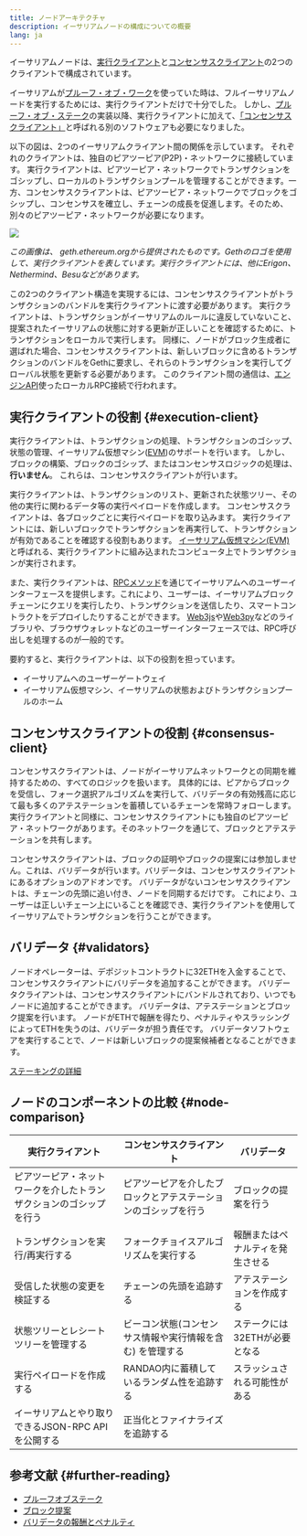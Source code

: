 ```yaml
---
title: ノードアーキテクチャ
description: イーサリアムノードの構成についての概要
lang: ja
---
```


イーサリアムノードは、[実行クライアント](/developers/docs/nodes-and-clients/#execution-clients)と[コンセンサスクライアント](/developers/docs/nodes-and-clients/#consensus-clients)の2つのクライアントで構成されています。

イーサリアムが[プルーフ・オブ・ワーク](/developers/docs/consensus-mechanisms/pow/)を使っていた時は、フルイーサリアムノードを実行するためには、実行クライアントだけで十分でした。 しかし、[プルーフ・オブ・ステーク](/developers/docs/consensus-mechanisms/pow/)の実装以降、実行クライアントに加えて、[「コンセンサスクライアント」](/developers/docs/nodes-and-clients/#consensus-clients)と呼ばれる別のソフトウェアも必要になりました。

以下の図は、2つのイーサリアムクライアント間の関係を示しています。 それぞれのクライアントは、独自のピアツーピア(P2P)・ネットワークに接続しています。 実行クライアントは、ピアツーピア・ネットワークでトランザクションをゴシップし、ローカルのトランザクションプールを管理することができます。一方、コンセンサスクライアントは、ピアツーピア・ネットワークでブロックをゴシップし、コンセンサスを確立し、チェーンの成長を促進します。そのため、別々のピアツーピア・ネットワークが必要になります。

![](node-architecture-text-background.png)

_この画像は、 geth.ethereum.orgから提供されたものです。Gethのロゴを使用して、実行クライアントを表しています。実行クライアントには、他にErigon、Nethermind、Besuなどがあります。_

この2つのクライアント構造を実現するには、コンセンサスクライアントがトランザクションのバンドルを実行クライアントに渡す必要があります。 実行クライアントは、トランザクションがイーサリアムのルールに違反していないこと、提案されたイーサリアムの状態に対する更新が正しいことを確認するために、トランザクションをローカルで実行します。 同様に、ノードがブロック生成者に選ばれた場合、コンセンサスクライアントは、新しいブロックに含めるトランザクションのバンドルをGethに要求し、それらのトランザクションを実行してグローバル状態を更新する必要があります。 このクライアント間の通信は、[エンジンAPI](https://github.com/ethereum/execution-apis/blob/main/src/engine/common.md)使ったローカルRPC接続で行われます。

## 実行クライアントの役割 {#execution-client}

実行クライアントは、トランザクションの処理、トランザクションのゴシップ、状態の管理、イーサリアム仮想マシン([EVM](/developers/docs/evm/))のサポートを行います。 しかし、ブロックの構築、ブロックのゴシップ、またはコンセンサスロジックの処理は、**行いません**。 これらは、コンセンサスクライアントが行います。

実行クライアントは、トランザクションのリスト、更新された状態ツリー、その他の実行に関わるデータ等の実行ペイロードを作成します。 コンセンサスクライアントは、各ブロックごとに実行ペイロードを取り込みます。 実行クライアントには、新しいブロックでトランザクションを再実行して、トランザクションが有効であることを確認する役割もあります。 [イーサリアム仮想マシン(EVM)](/developers/docs/evm)と呼ばれる、実行クライアントに組み込まれたコンピュータ上でトランザクションが実行されます。

また、実行クライアントは、[RPCメソッド](/developers/docs/apis/json-rpc)を通じてイーサリアムへのユーザーインターフェースを提供します。これにより、ユーザーは、イーサリアムブロックチェーンにクエリを実行したり、トランザクションを送信したり、スマートコントラクトをデプロイしたりすることができます。 [Web3js](https://docs.web3js.org/)や[Web3py](https://web3py.readthedocs.io/en/v5/)などのライブラリや、ブラウザウォレットなどのユーザーインターフェースでは、RPC呼び出しを処理するのが一般的です。

要約すると、実行クライアントは、以下の役割を担っています。

- イーサリアムへのユーザーゲートウェイ
- イーサリアム仮想マシン、イーサリアムの状態およびトランザクションプールのホーム

## コンセンサスクライアントの役割 {#consensus-client}

コンセンサスクライアントは、ノードがイーサリアムネットワークとの同期を維持するための、すべてのロジックを扱います。 具体的には、ピアからブロックを受信し、フォーク選択アルゴリズムを実行して、バリデータの有効残高に応じて最も多くのアテステーションを蓄積しているチェーンを常時フォローします。 実行クライアントと同様に、コンセンサスクライアントにも独自のピアツーピア・ネットワークがあります。そのネットワークを通じて、ブロックとアテステーションを共有します。

コンセンサスクライアントは、ブロックの証明やブロックの提案には参加しません。これは、バリデータが行います。バリデータは、コンセンサスクライアントにあるオプションのアドオンです。 バリデータがないコンセンサスクライアントは、チェーンの先頭に追い付き、ノードを同期するだけです。 これにより、ユーザーは正しいチェーン上にいることを確認でき、実行クライアントを使用してイーサリアムでトランザクションを行うことができます。

## バリデータ {#validators}

ノードオペレーターは、デポジットコントラクトに32ETHを入金することで、コンセンサスクライアントにバリデータを追加することができます。 バリデータクライアントは、コンセンサスクライアントにバンドルされており、いつでもノードに追加することができます。 バリデータは、アテステーションとブロック提案を行います。 ノードがETHで報酬を得たり、ペナルティやスラッシングによってETHを失うのは、バリデータが担う責任です。 バリデータソフトウェアを実行することで、ノードは新しいブロックの提案候補者となることができます。

[ステーキングの詳細](/staking/)

## ノードのコンポーネントの比較 {#node-comparison}

| 実行クライアント                          | コンセンサスクライアント                    | バリデータ             |
| --------------------------------- | ------------------------------- | ----------------- |
| ピアツーピア・ネットワークを介したトランザクションのゴシップを行う | ピアツーピアを介したブロックとアテステーションのゴシップを行う | ブロックの提案を行う        |
| トランザクションを実行/再実行する                 | フォークチョイスアルゴリズムを実行する             | 報酬またはペナルティを発生させる  |
| 受信した状態の変更を検証する                    | チェーンの先頭を追跡する                    | アテステーションを作成する     |
| 状態ツリーとレシートツリーを管理する                | ビーコン状態(コンセンサス情報や実行情報を含む) を管理する  | ステークには32ETHが必要となる |
| 実行ペイロードを作成する                      | RANDAO内に蓄積しているランダム性を追跡する        | スラッシュされる可能性がある    |
| イーサリアムとやり取りできるJSON-RPC APIを公開する   | 正当化とファイナライズを追跡する                |                   |

## 参考文献 {#further-reading}

- [プルーフオブステーク](/developers/docs/consensus-mechanisms/pos)
- [ブロック提案](/developers/docs/consensus-mechanisms/pos/block-proposal)
- [バリデータの報酬とペナルティ](/developers/docs/consensus-mechanisms/pos/rewards-and-penalties)
